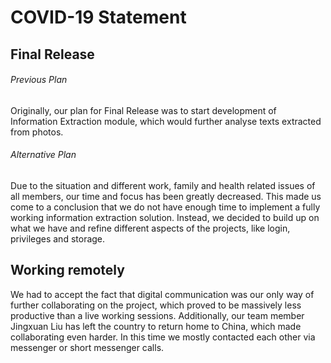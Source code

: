 
# COVID-19 Statement

## Final Release

###### Previous Plan

Originally, our plan for Final Release was to start development of Information Extraction module, which would further analyse texts extracted from photos.

###### Alternative Plan

Due to the situation and different work, family and health related issues of all members, our time and focus has been greatly decreased. This made us come to a conclusion that we do not have enough time to implement a fully working information extraction solution. Instead, we decided to build up on what we have and refine different aspects of the projects, like login, privileges and storage.

## Working remotely

We had to accept the fact that digital communication was our only way of further collaborating on the project, which proved to be massively less productive than a live working sessions. Additionally, our team member Jingxuan Liu has left the country to return home to China, which made collaborating even harder. In this time we mostly contacted each other via messenger or short messenger calls.
